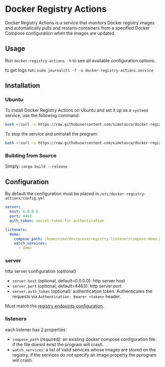 # Docker Registry Actions

Docker Registry Actions is a service that monitors Docker registry images and automatically pulls and restarts containers from a specified Docker Compose configuration when the images are updated.

## Usage

Run `docker-registry-actions -h` to see all available configuration options.

to get logs run: `sudo journalctl -f -u docker-registry-actions.service`

## Installation

### Ubuntu

To install Docker Registry Actions on Ubuntu and set it up as a `systemd` service, use the following command:

```bash
bash <(curl -s https://raw.githubusercontent.com/simotasca/docker-registry-actions/master/installers/linux/install.sh)
```

To stop the service and uninstall the program:

```bash
bash <(curl -s https://raw.githubusercontent.com/simotasca/docker-registry-actions/master/installers/linux/uninstall.sh)
```

### Building from Source

Simply: `cargo build --release`

## Configuration

By default the configuration must be placed in `/etc/docker-registry-actions/config.yml`

```yaml
server:
  host: 0.0.0.0
  port: 4463
  auth_token: secret-token-for-authentication

listeners:
  demo:
    compose_path: /home/simo/dev/prove/registry-listener/compose.demo.yml # required and must exist
    watch_services:
      - demo
```

### server

http server configuration (optional)

- `server.host` (optional, default=0.0.0.0): http server host
- `server.port` (optional, default=4463): http server port
- `server.auth_token` (optional): authentication token. Authenticates the requests via `Authentication: Bearer <token>` header.

Must match the [registry endpoints configuration](https://distribution.github.io/distribution/about/configuration/#endpoints).

### listeners

each listener has 2 properties:
- `compose_path` (required): an existing docker compose configuration file. if the file doesnt exist the program will crash.
- `watch_services`: a list of valid services whose images are stored on the registry. if the services do not specify an image property the pprogram will crash.
